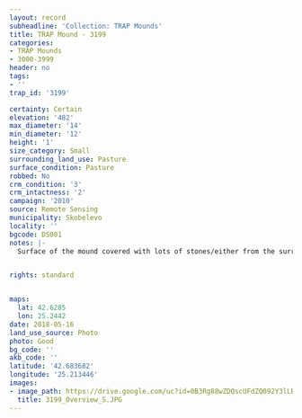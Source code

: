```yaml
---
layout: record
subheadline: 'Collection: TRAP Mounds'
title: TRAP Mound - 3199
categories:
- TRAP Mounds
- 3000-3999
header: no
tags:
- ''
trap_id: '3199'

certainty: Certain
elevation: '482'
max_diameter: '14'
min_diameter: '12'
height: '1'
size_category: Small
surrounding_land_use: Pasture
surface_condition: Pasture
robbed: No
crm_condition: '3'
crm_intactness: '2'
campaign: '2010'
source: Remote Sensing
municipality: Skobelevo
locality: ''
bgcode: DS001
notes: |-
  Surface of the mound covered with lots of stones/either from the surrounding pasture or from the mound.


rights: standard


maps:
  lat: 42.6285
  lon: 25.2442
date: 2018-05-16
land_use_source: Photo
photo: Good
bg_code: ''
akb_code: ''
latitude: '42.683682'
longitude: '25.213446'
images:
- image_path: https://drive.google.com/uc?id=0B3Rg88wZDQscUFdZQ092Y3lLREE
  title: 3199_Overview_S.JPG
---
```


